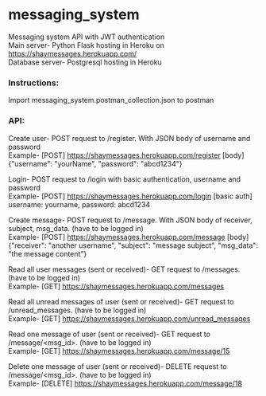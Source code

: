 # messaging_system

Messaging system API with JWT authentication<br>
Main server- Python Flask hosting in Heroku on https://shaymessages.herokuapp.com/<br>
Database server- Postgresql hosting in Heroku

<h3>Instructions:</h3>
Import messaging_system.postman_collection.json to postman<br>


<h3>API:</h3>

Create user- POST request to /register. With JSON body of username and password<br>
Example- [POST] https://shaymessages.herokuapp.com/register [body] {"username": "yourName", "password": "abcd1234"}

Login- POST request to /login with basic authentication, username and password<br>
Example- [POST] https://shaymessages.herokuapp.com/login [basic auth] username: yourname, password: abcd1234

Create message- POST request to /message. With JSON body of receiver, subject, msg_data. (have to be logged in)<br>
Example- [POST] https://shaymessages.herokuapp.com/message [body] {"receiver": "another username", "subject": "message subject", "msg_data": "the message content"}

Read all user messages (sent or received)- GET request to /messages. (have to be logged in)<br>
Example- [GET] https://shaymessages.herokuapp.com/messages

Read all unread messages of user (sent or received)- GET request to /unread_messages. (have to be logged in)<br>
Example- [GET] https://shaymessages.herokuapp.com/unread_messages

Read one message of user (sent or received)- GET request to /message/<msg_id>. (have to be logged in)<br>
Example- [GET] https://shaymessages.herokuapp.com/message/15

Delete one message of user (sent or received)- DELETE request to /message/<msg_id>. (have to be logged in)<br>
Example- [DELETE] https://shaymessages.herokuapp.com/message/18
